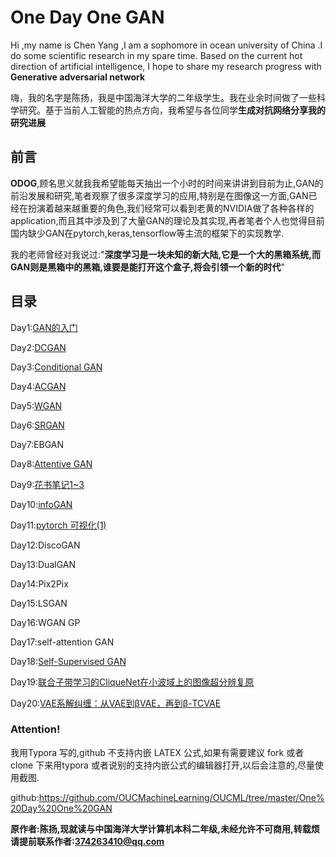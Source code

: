 # One Day One GAN

Hi ,my name is Chen Yang ,I am a sophomore in ocean university of China .I do some scientific research in my spare time. Based on the current hot direction of artificial intelligence, I hope to share my research progress with **Generative adversarial network**

嗨，我的名字是陈扬，我是中国海洋大学的二年级学生。我在业余时间做了一些科学研究。基于当前人工智能的热点方向，我希望与各位同学**生成对抗网络分享我的研究进展**

## 前言

**ODOG**,顾名思义就我我希望能每天抽出一个小时的时间来讲讲到目前为止,GAN的前沿发展和研究,笔者观察了很多深度学习的应用,特别是在图像这一方面,GAN已经在扮演着越来越重要的角色,我们经常可以看到老黄的NVIDIA做了各种各样的application,而且其中涉及到了大量GAN的理论及其实现,再者笔者个人也觉得目前国内缺少GAN在pytorch,keras,tensorflow等主流的框架下的实现教学.

我的老师曾经对我说过:"**深度学习是一块未知的新大陆,它是一个大的黑箱系统,而GAN则是黑箱中的黑箱,谁要是能打开这个盒子,将会引领一个新的时代**"

## 目录

Day1:[GAN的入门](https://github.com/OUCMachineLearning/OUCML/tree/master/One%20Day%20One%20GAN/day1)

Day2:[DCGAN](https://github.com/OUCMachineLearning/OUCML/tree/master/One%20Day%20One%20GAN/day2)

Day3:[Conditional GAN](https://github.com/OUCMachineLearning/OUCML/tree/master/One%20Day%20One%20GAN/day3)

Day4:[ACGAN](<https://github.com/OUCMachineLearning/OUCML/tree/master/One%20Day%20One%20GAN/day4>)

Day5:[WGAN](https://github.com/OUCMachineLearning/OUCML/tree/master/One%20Day%20One%20GAN/day5)

Day6:[SRGAN](https://github.com/OUCMachineLearning/OUCML/tree/master/One%20Day%20One%20GAN/day6)

Day7:EBGAN

Day8:[Attentive GAN](https://github.com/OUCMachineLearning/OUCML/tree/master/One%20Day%20One%20GAN/day8)

Day9:[花书笔记1~3](https://github.com/OUCMachineLearning/OUCML/tree/master/One%20Day%20One%20GAN/day9)

Day10:[infoGAN](https://github.com/OUCMachineLearning/OUCML/tree/master/One%20Day%20One%20GAN/day10)

Day11:[pytorch 可视化(1)](https://github.com/OUCMachineLearning/OUCML/tree/master/One%20Day%20One%20GAN/day11)

Day12:DiscoGAN

Day13:DualGAN

Day14:Pix2Pix

Day15:LSGAN 

Day16:WGAN GP

Day17:self-attention GAN

Day18:[Self-Supervised GAN](https://github.com/OUCMachineLearning/OUCML/tree/master/One%20Day%20One%20GAN/day18)

Day19:[联合子带学习的CliqueNet在小波域上的图像超分辨复原](https://github.com/OUCMachineLearning/OUCML/tree/master/One%20Day%20One%20GAN/day19)

Day20:[VAE系解纠缠：从VAE到βVAE，再到β-TCVAE](https://github.com/OUCMachineLearning/OUCML/tree/master/One%20Day%20One%20GAN/day20)

### Attention!

我用Typora 写的,github 不支持内嵌 LATEX 公式,如果有需要建议 fork 或者 clone 下来用typora 或者说别的支持内嵌公式的编辑器打开,以后会注意的,尽量使用截图.

github:<https://github.com/OUCMachineLearning/OUCML/tree/master/One%20Day%20One%20GAN>

**原作者:陈扬,现就读与中国海洋大学计算机本科二年级,未经允许不可商用,转载烦请提前联系作者:374263410@qq.com**

